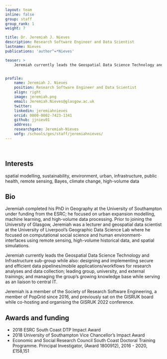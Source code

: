 ```yaml
---
layout: team
inline: false
group: staff
group_rank: 1
weight: 7

title: Dr. Jeremiah J. Nieves
description: Research Software Engineer and Data Scientist
lastname: Nieves
publications: 'author^=*Nieves'

teaser: >
    Jeremiah currently leads the Geospatial Data Science Technology and Infrastructure sub-group while also designing and implementing secure and efficient data pipelines/mobile applications/workflows for research analyses and data collection.


profile:
    name: Jeremiah J. Nieves
    position: Research Software Engineer and Data Scientist
    align: right
    image: jeremiah.png
    email: Jeremiah.Nieves@glasgow.ac.uk
    twitter:
    linkedin: jeremiahnieves
    orcid: 0000-0002-7423-1341
    github: jjniev01
    address:
    researchgate: Jeremiah-Nieves
    uofg: /schools/ges/staff/jeremiahnieves/
---
```

<br>

## Interests
spatial modelling, sustainability, environment, urban, infrastructure, public health, remote sensing, Bayes, climate change, high-volume data

## Bio
Jeremiah completed his PhD in Geography at the University of Southampton under funding from the ESRC; he focused on urban expansion modelling, machine learning, and high-volume data processing. Prior to joining the University of Glasgow, Jeremiah was a lecturer and geospatial data scientist at the University of Liverpool’s Geographic Data Science Lab where he focused on computational social science and human environment-interfaces using remote sensing, high-volume historical data, and spatial simulations. 

Jeremiah currently leads the Geospatial Data Science Technology and Infrastructure sub-group while also: designing and implementing secure and efficient data pipelines/mobile applications/workflows for research analyses and data collection; leading group, university, and external trainings; and managing the group’s growing knowledge base while serving as an liaison to central IT.

Jeremiah is a member of the Society of Research Software Engineering, a member of PopGrid since 2016, and previously sat on the GISRUK board while co-hosting and organising the GISRUK 2022 conference.

## Awards and funding

 - 2018 ESRC South Coast DTP Impact Award
 - 2018 University of Southampton Vice Chancellor’s Impact Award
 - Economic and Social Research Council South Coast Doctoral Training Programme. Principal Investigator, (Award 1800912), 2016 - 2020, £158,151 
